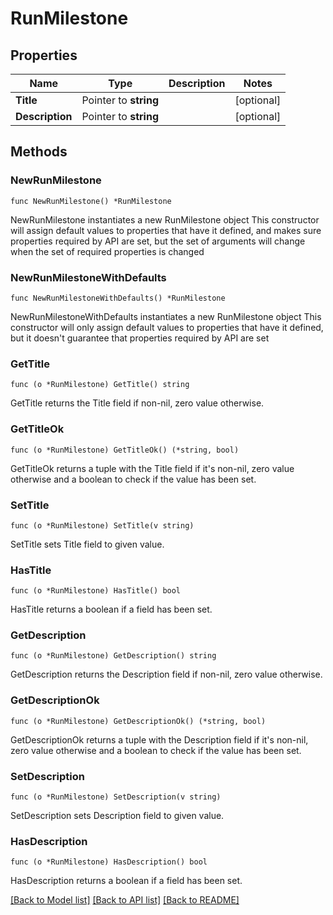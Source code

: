 # RunMilestone

## Properties

Name | Type | Description | Notes
------------ | ------------- | ------------- | -------------
**Title** | Pointer to **string** |  | [optional] 
**Description** | Pointer to **string** |  | [optional] 

## Methods

### NewRunMilestone

`func NewRunMilestone() *RunMilestone`

NewRunMilestone instantiates a new RunMilestone object
This constructor will assign default values to properties that have it defined,
and makes sure properties required by API are set, but the set of arguments
will change when the set of required properties is changed

### NewRunMilestoneWithDefaults

`func NewRunMilestoneWithDefaults() *RunMilestone`

NewRunMilestoneWithDefaults instantiates a new RunMilestone object
This constructor will only assign default values to properties that have it defined,
but it doesn't guarantee that properties required by API are set

### GetTitle

`func (o *RunMilestone) GetTitle() string`

GetTitle returns the Title field if non-nil, zero value otherwise.

### GetTitleOk

`func (o *RunMilestone) GetTitleOk() (*string, bool)`

GetTitleOk returns a tuple with the Title field if it's non-nil, zero value otherwise
and a boolean to check if the value has been set.

### SetTitle

`func (o *RunMilestone) SetTitle(v string)`

SetTitle sets Title field to given value.

### HasTitle

`func (o *RunMilestone) HasTitle() bool`

HasTitle returns a boolean if a field has been set.

### GetDescription

`func (o *RunMilestone) GetDescription() string`

GetDescription returns the Description field if non-nil, zero value otherwise.

### GetDescriptionOk

`func (o *RunMilestone) GetDescriptionOk() (*string, bool)`

GetDescriptionOk returns a tuple with the Description field if it's non-nil, zero value otherwise
and a boolean to check if the value has been set.

### SetDescription

`func (o *RunMilestone) SetDescription(v string)`

SetDescription sets Description field to given value.

### HasDescription

`func (o *RunMilestone) HasDescription() bool`

HasDescription returns a boolean if a field has been set.


[[Back to Model list]](../README.md#documentation-for-models) [[Back to API list]](../README.md#documentation-for-api-endpoints) [[Back to README]](../README.md)


